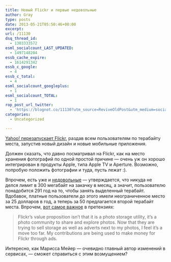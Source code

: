 ```yaml
---
title: Новый Flickr и первые недовольные
author: Gray
type: posts
date: 2013-05-21T05:50:46+00:00
excerpt:
url: /11130
dsq_thread_id:
  - 1303333572
esml_socialcount_LAST_UPDATED:
  - 1497148204
essb_cache_expire:
  - 1614291342
essb_c_google:
  - 4
essb_c_total:
  - 4
esml_socialcount_googleplus:
  - 1
esml_socialcount_TOTAL:
  - 1
rop_post_url_twitter:
  - 'https://blognot.co/11130?utm_source=ReviveOldPost&utm_medium=social&utm_campaign=ReviveOldPost'
categories:
  - Uncategorized

---
```








[Yahoo! перезапускает Flickr][1], раздав всем пользователям по терабайту места, запустив новый дизайн и новые мобильные приложения.

Должен сказать, что давно посматривал на Flickr, как на место хранения фотографий по одной простой причине — очень уж он хорошо интегрирован в продукты Apple, типа Apple TV и Aperture. Возможно, попробую положить фотографии и туда, пусть лежат :).

Впрочем, есть уже и [недовольные][2] — утверждается, что никуда не делся лимит в 300 мегабайт на закачку в месяц, а значит, пользователю понадобится 291 год на то, чтобы занять выделенный терабайт. Вдобавок, платные пользователи до этого имели неограниченное место за 25 долларов в год, а теперь за 50 предлагается второй терабайт места. Впрочем, [вот самое важное][3] в претензиях:

> Flickr&#8217;s value proposition isn&#8217;t that it is a photo storage utility, it&#8217;s a photo community to share and explore photos. Now that they are trying to sell storage as well as adverts next to my photos, I feel it&#8217;s a move too far. My contributions are being used to make money for Flickr through ads.

Интересно, как Марисса Мейер — очевидно главный автор изменений в сервисах, — сможет справиться с этим возмущением?

 [1]: http://blog.flickr.net/en/2013/05/20/a-better-brighter-flickr/
 [2]: http://www.flickr.com/help/forum/en-us/72157633547442506/page19/
 [3]: http://griselda.posthaven.com/flickr-im-disappointed